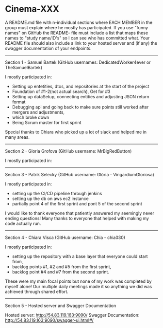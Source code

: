 # Cinema-XXX


A README.md file with n-individual sections where EACH MEMBER in the group must explain where he mostly has participated. 
If you use "funny names" on GitHub the README- file must include a list that maps these names to "study name/ID's" so I can see who has committed what.
Your README file should also include a link to your hosted server and (if any) the swagger documentation of your endpoints.


-------------------------------------------------------------------------------------------------
Section 1 - Samuel Bartek (GitHub usernames: DedicatedWorker4ever or TheSamuelBartek)

I mostly participated in:
- Setting up entetities, dtos, and repositories at the start of the project
- Foundation of #1-2(not actual search), Get for #3
- Setting up dataSetup, connecting entities and adjusting JSON return format
- Debugging api and going back to make sure points still worked after mergers and adjustments,
- which broke down
- Being Scrum master for first sprint

Special thanks to Chiara who picked up a lot of slack and helped me in many areas.

-------------------------------------------------------------------------------------------------
Section 2 - Gloria Grofova (GitHub username: MrBigRedButton)

I mostly participated in: 


-------------------------------------------------------------------------------------------------
Section 3 - Patrik Selecky (GitHub username: Glória - VingardiumGloriosa)

I mostly participated in:
- setting up the CI/CD pipeline through jenkins
- setting up the db on aws ec2 instance
- partially point 4 of the first sprint and pont 5 of the second sprint

I would like to thank everyone that patiently answered my seemingly never ending questions!
Many thanks to everyone that helped with making my code actually run.

-------------------------------------------------------------------------------------------------
Section 4 - Chiara Visca (GitHub username: Chia - chia030)

I mostly participated in: 
- setting up the repository with a base layer that everyone could start from,
- backlog points #1, #2 and #5 from the first sprint,
- backlog point #4 and #7 from the second sprint.

These were my main focal points but none of my work was completed by myself alone! 
Our multiple daily meetings made it so anything we did was achieved through shared effort.

-------------------------------------------------------------------------------------------------
Section 5 - Hosted server and Swagger Documentation

Hosted server: http://54.83.119.163:9090/
Swagger Documentation: http://54.83.119.163:9090/swagger-ui.html#/




